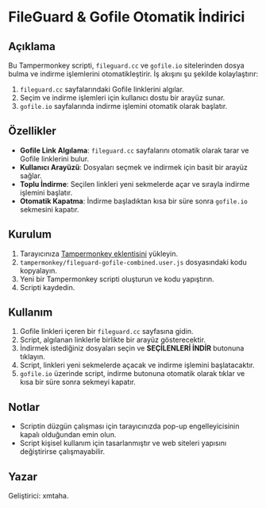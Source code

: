# FileGuard & Gofile Otomatik İndirici

## Açıklama
Bu Tampermonkey scripti, `fileguard.cc` ve `gofile.io` sitelerinden dosya bulma ve indirme işlemlerini otomatikleştirir. İş akışını şu şekilde kolaylaştırır:

1. `fileguard.cc` sayfalarındaki Gofile linklerini algılar.
2. Seçim ve indirme işlemleri için kullanıcı dostu bir arayüz sunar.
3. `gofile.io` sayfalarında indirme işlemini otomatik olarak başlatır.

## Özellikler
- **Gofile Link Algılama**: `fileguard.cc` sayfalarını otomatik olarak tarar ve Gofile linklerini bulur.
- **Kullanıcı Arayüzü**: Dosyaları seçmek ve indirmek için basit bir arayüz sağlar.
- **Toplu İndirme**: Seçilen linkleri yeni sekmelerde açar ve sırayla indirme işlemini başlatır.
- **Otomatik Kapatma**: İndirme başladıktan kısa bir süre sonra `gofile.io` sekmesini kapatır.

## Kurulum
1. Tarayıcınıza [Tampermonkey eklentisini](https://www.tampermonkey.net/) yükleyin.
2. `tampermonkey/fileguard-gofile-combined.user.js` dosyasındaki kodu kopyalayın.
3. Yeni bir Tampermonkey scripti oluşturun ve kodu yapıştırın.
4. Scripti kaydedin.

## Kullanım
1. Gofile linkleri içeren bir `fileguard.cc` sayfasına gidin.
2. Script, algılanan linklerle birlikte bir arayüz gösterecektir.
3. İndirmek istediğiniz dosyaları seçin ve **SEÇİLENLERİ İNDİR** butonuna tıklayın.
4. Script, linkleri yeni sekmelerde açacak ve indirme işlemini başlatacaktır.
5. `gofile.io` üzerinde script, indirme butonuna otomatik olarak tıklar ve kısa bir süre sonra sekmeyi kapatır.

## Notlar
- Scriptin düzgün çalışması için tarayıcınızda pop-up engelleyicisinin kapalı olduğundan emin olun.
- Script kişisel kullanım için tasarlanmıştır ve web siteleri yapısını değiştirirse çalışmayabilir.

## Yazar
Geliştirici: xmtaha.